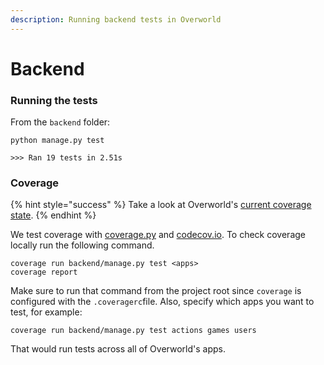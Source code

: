 ```yaml
---
description: Running backend tests in Overworld
---
```


# Backend

### Running the tests

From the `backend` folder:

```text
python manage.py test

>>> Ran 19 tests in 2.51s
```

### Coverage

{% hint style="success" %}
Take a look at Overworld's [current coverage state](https://codecov.io/gh/danielgrijalva/overworld).
{% endhint %}

We test coverage with [coverage.py](https://coverage.readthedocs.io/en/v4.5.x/) and [codecov.io](https://codecov.io). To check coverage locally run the following command.

```text
coverage run backend/manage.py test <apps>
coverage report
```

Make sure to run that command from the project root since `coverage` is configured with the `.coveragerc`file. Also, specify which apps you want to test, for example:

```text
coverage run backend/manage.py test actions games users
```

That would run tests across all of Overworld's apps.

